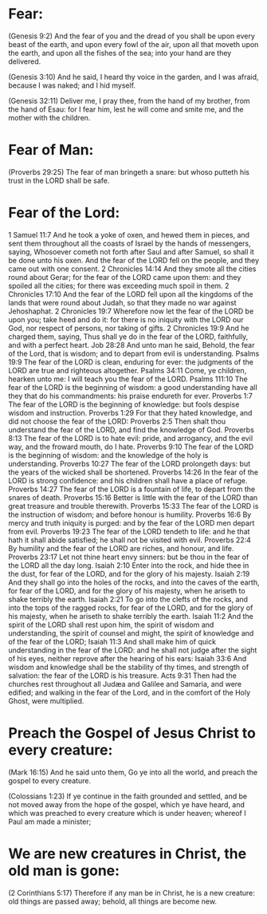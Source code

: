 # Fear:

(Genesis 9:2) And the fear of you and the dread of you shall be upon every beast of the earth, and upon every fowl of the air, upon all that moveth upon the earth, and upon all the fishes of the sea; into your hand are they delivered.

(Genesis 3:10) And he said, I heard thy voice in the garden, and I was afraid, because I was naked; and I hid myself.

(Genesis 32:11) Deliver me, I pray thee, from the hand of my brother, from the hand of Esau: for I fear him, lest he will come and smite me, and the mother with the children.

# Fear of Man:

(Proverbs 29:25) The fear of man bringeth a snare: but whoso putteth his trust in the LORD shall be safe.

# Fear of the Lord:

1 Samuel 11:7 And he took a yoke of oxen, and hewed them in pieces, and sent them throughout all the coasts of Israel by the hands of messengers, saying, Whosoever cometh not forth after Saul and after Samuel, so shall it be done unto his oxen. And the fear of the LORD fell on the people, and they came out with one consent.
2 Chronicles 14:14 And they smote all the cities round about Gerar; for the fear of the LORD came upon them: and they spoiled all the cities; for there was exceeding much spoil in them.
2 Chronicles 17:10  And the fear of the LORD fell upon all the kingdoms of the lands that were round about Judah, so that they made no war against Jehoshaphat.
2 Chronicles 19:7 Wherefore now let the fear of the LORD be upon you; take heed and do it: for there is no iniquity with the LORD our God, nor respect of persons, nor taking of gifts.
2 Chronicles 19:9 And he charged them, saying, Thus shall ye do in the fear of the LORD, faithfully, and with a perfect heart.
Job 28:28 And unto man he said, Behold, the fear of the Lord, that is wisdom; and to depart from evil is understanding.
Psalms 19:9 The fear of the LORD is clean, enduring for ever: the judgments of the LORD are true and righteous altogether.
Psalms 34:11 Come, ye children, hearken unto me: I will teach you the fear of the LORD.
Psalms 111:10 The fear of the LORD is the beginning of wisdom: a good understanding have all they that do his commandments: his praise endureth for ever.
Proverbs 1:7  The fear of the LORD is the beginning of knowledge: but fools despise wisdom and instruction.
Proverbs 1:29 For that they hated knowledge, and did not choose the fear of the LORD:
Proverbs 2:5 Then shalt thou understand the fear of the LORD, and find the knowledge of God.
Proverbs 8:13 The fear of the LORD is to hate evil: pride, and arrogancy, and the evil way, and the froward mouth, do I hate.
Proverbs 9:10 The fear of the LORD is the beginning of wisdom: and the knowledge of the holy is understanding.
Proverbs 10:27 The fear of the LORD prolongeth days: but the years of the wicked shall be shortened.
Proverbs 14:26 In the fear of the LORD is strong confidence: and his children shall have a place of refuge.
Proverbs 14:27 The fear of the LORD is a fountain of life, to depart from the snares of death.
Proverbs 15:16 Better is little with the fear of the LORD than great treasure and trouble therewith.
Proverbs 15:33 The fear of the LORD is the instruction of wisdom; and before honour is humility.
Proverbs 16:6 By mercy and truth iniquity is purged: and by the fear of the LORD men depart from evil.
Proverbs 19:23 The fear of the LORD tendeth to life: and he that hath it shall abide satisfied; he shall not be visited with evil.
Proverbs 22:4 By humility and the fear of the LORD are riches, and honour, and life.
Proverbs 23:17 Let not thine heart envy sinners: but be thou in the fear of the LORD all the day long.
Isaiah 2:10  Enter into the rock, and hide thee in the dust, for fear of the LORD, and for the glory of his majesty.
Isaiah 2:19 And they shall go into the holes of the rocks, and into the caves of the earth, for fear of the LORD, and for the glory of his majesty, when he ariseth to shake terribly the earth.
Isaiah 2:21 To go into the clefts of the rocks, and into the tops of the ragged rocks, for fear of the LORD, and for the glory of his majesty, when he ariseth to shake terribly the earth.
Isaiah 11:2 And the spirit of the LORD shall rest upon him, the spirit of wisdom and understanding, the spirit of counsel and might, the spirit of knowledge and of the fear of the LORD;
Isaiah 11:3 And shall make him of quick understanding in the fear of the LORD: and he shall not judge after the sight of his eyes, neither reprove after the hearing of his ears:
Isaiah 33:6 And wisdom and knowledge shall be the stability of thy times, and strength of salvation: the fear of the LORD is his treasure.
Acts 9:31 Then had the churches rest throughout all Judæa and Galilee and Samaria, and were edified; and walking in the fear of the Lord, and in the comfort of the Holy Ghost, were multiplied.

# Preach the Gospel of Jesus Christ to every creature:

(Mark 16:15) And he said unto them, Go ye into all the world, and preach the gospel to every creature.

(Colossians 1:23) If ye continue in the faith grounded and settled, and be not moved away from the hope of the gospel, which ye have heard, and which was preached to every creature which is under heaven; whereof I Paul am made a minister;

# We are new creatures in Christ, the old man is gone:

(2 Corinthians 5:17) Therefore if any man be in Christ, he is a new creature: old things are passed away; behold, all things are become new.
